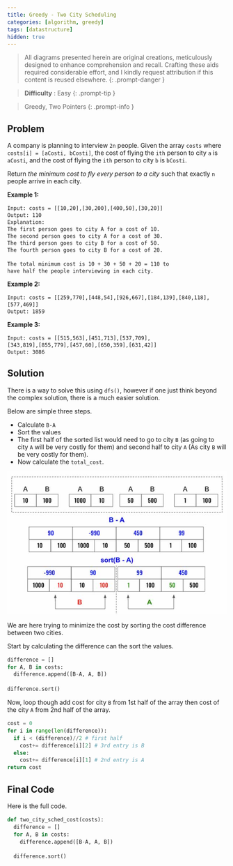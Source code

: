 ```yaml
---
title: Greedy - Two City Scheduling
categories: [algorithm, greedy]
tags: [datastructure]
hidden: true
---
```


> All diagrams presented herein are original creations, meticulously designed to enhance comprehension and recall. Crafting these aids required considerable effort, and I kindly request attribution if this content is reused elsewhere.
{: .prompt-danger }

> **Difficulty** :  Easy
{: .prompt-tip }

> Greedy, Two Pointers
{: .prompt-info }

## Problem

A company is planning to interview `2n` people. Given the array `costs` where `costs[i] = [aCosti, bCosti]`, the cost of flying the `ith` person to city `a` is `aCosti`, and the cost of flying the `ith` person to city `b` is `bCosti`.

Return *the minimum cost to fly every person to a city* such that exactly `n` people arrive in each city.

**Example 1:**

```
Input: costs = [[10,20],[30,200],[400,50],[30,20]]
Output: 110
Explanation: 
The first person goes to city A for a cost of 10.
The second person goes to city A for a cost of 30.
The third person goes to city B for a cost of 50.
The fourth person goes to city B for a cost of 20.

The total minimum cost is 10 + 30 + 50 + 20 = 110 to 
have half the people interviewing in each city.
```

**Example 2:**

```
Input: costs = [[259,770],[448,54],[926,667],[184,139],[840,118],[577,469]]
Output: 1859
```

**Example 3:**

```
Input: costs = [[515,563],[451,713],[537,709],
[343,819],[855,779],[457,60],[650,359],[631,42]]
Output: 3086
```

## Solution

There is a way to solve this using `dfs()`, however if one just think beyond the complex solution, there is a much easier solution. 

Below are simple three steps. 

- Calculate `B-A`
- Sort the values
- The first half of the sorted list would need to go to city `B` (as going to city `A` will be very costly for them) and second half to city `A` (As city `B` will be very costly for them).  
- Now calculate the `total_cost`.

![image-20240517143008443](../assets/img/image-20240517143008443.jpg)

We are here trying to minimize the cost by sorting the cost difference between two cities. 

Start by calculating the difference can the sort the values.

```python
difference = []
for A, B in costs:
  difference.append([B-A, A, B])

difference.sort()
```

Now, loop though add cost for city `B` from 1st half of the array then cost of the city `A` from 2nd half of the array.

```python
cost = 0
for i in range(len(difference)):
  if i < (difference)//2 # first half
  	cost+= difference[i][2] # 3rd entry is B
  else:
  	cost+= difference[i][1] # 2nd entry is A    
return cost
```

## Final Code

Here is the full code.

```python
def two_city_sched_cost(costs):
  difference = []
  for A, B in costs:
    difference.append([B-A, A, B])

  difference.sort()
```

